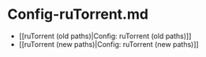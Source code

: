 # Config-ruTorrent.md

* \[\[ruTorrent \(old paths\)\|Config: ruTorrent \(old paths\)\]\]
* \[\[ruTorrent \(new paths\)\|Config: ruTorrent \(new paths\)\]\]

